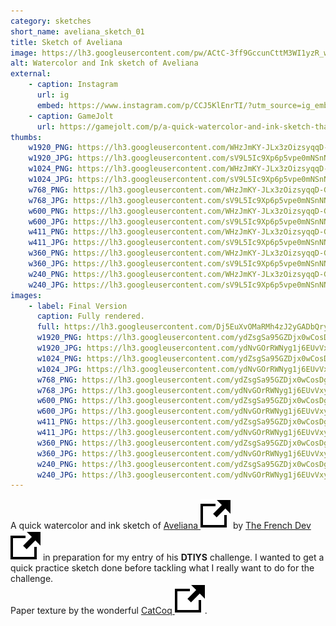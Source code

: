 ```yaml
---
category: sketches
short_name: aveliana_sketch_01
title: Sketch of Aveliana
image: https://lh3.googleusercontent.com/pw/ACtC-3ff9GccunCttM3WI1yzR_w9UiJyo8Crr-JSTfLEv-3D2fSD6PaqcIKxSQL77iJmgej24cN40UnEWLiYmshzbR62ZSAJOMYJbVDsUAZemwinYScqANqLCnBEhlIEUy26AFdUmEDHcqZOOyZjVEcACmEm=w1200-h630-no?authuser=0
alt: Watercolor and Ink sketch of Aveliana
external:
    - caption: Instagram
      url: ig
      embed: https://www.instagram.com/p/CCJ5KlEnrTI/?utm_source=ig_embed&amp;utm_campaign=loading
    - caption: GameJolt
      url: https://gamejolt.com/p/a-quick-watercolor-and-ink-sketch-that-i-did-of-aveliana-by-atthe-aftqygkb
thumbs:
    w1920_PNG: https://lh3.googleusercontent.com/WHzJmKY-JLx3zOizsyqqD-GBhv-wovuZwLNheSHCyUjOV3gYEY-yijzn4_x_KaBCI8FYPPoOaeIfti6eMCUdl2QlAvDh_w0ORHOaSNVUkekg5I_YsLC3Nn8LeJhdfKezr4HeV-_ZmQ=w355
    w1920_JPG: https://lh3.googleusercontent.com/sV9L5Ic9Xp6p5vpe0mNSnNNNIluR6yARPiAoHZjoo2mIqO3pYKpa8U9TZe-XlPcu5bqTfJPFwOW0qHZrdScT70Kn-5emglOD_dLdUjOBpZSIRAP1rK39UhXsZynJ0JGrY8nG5HT4_w=w355
    w1024_PNG: https://lh3.googleusercontent.com/WHzJmKY-JLx3zOizsyqqD-GBhv-wovuZwLNheSHCyUjOV3gYEY-yijzn4_x_KaBCI8FYPPoOaeIfti6eMCUdl2QlAvDh_w0ORHOaSNVUkekg5I_YsLC3Nn8LeJhdfKezr4HeV-_ZmQ=w284
    w1024_JPG: https://lh3.googleusercontent.com/sV9L5Ic9Xp6p5vpe0mNSnNNNIluR6yARPiAoHZjoo2mIqO3pYKpa8U9TZe-XlPcu5bqTfJPFwOW0qHZrdScT70Kn-5emglOD_dLdUjOBpZSIRAP1rK39UhXsZynJ0JGrY8nG5HT4_w=w284
    w768_PNG: https://lh3.googleusercontent.com/WHzJmKY-JLx3zOizsyqqD-GBhv-wovuZwLNheSHCyUjOV3gYEY-yijzn4_x_KaBCI8FYPPoOaeIfti6eMCUdl2QlAvDh_w0ORHOaSNVUkekg5I_YsLC3Nn8LeJhdfKezr4HeV-_ZmQ=w213
    w768_JPG: https://lh3.googleusercontent.com/sV9L5Ic9Xp6p5vpe0mNSnNNNIluR6yARPiAoHZjoo2mIqO3pYKpa8U9TZe-XlPcu5bqTfJPFwOW0qHZrdScT70Kn-5emglOD_dLdUjOBpZSIRAP1rK39UhXsZynJ0JGrY8nG5HT4_w=w213
    w600_PNG: https://lh3.googleusercontent.com/WHzJmKY-JLx3zOizsyqqD-GBhv-wovuZwLNheSHCyUjOV3gYEY-yijzn4_x_KaBCI8FYPPoOaeIfti6eMCUdl2QlAvDh_w0ORHOaSNVUkekg5I_YsLC3Nn8LeJhdfKezr4HeV-_ZmQ=w166
    w600_JPG: https://lh3.googleusercontent.com/sV9L5Ic9Xp6p5vpe0mNSnNNNIluR6yARPiAoHZjoo2mIqO3pYKpa8U9TZe-XlPcu5bqTfJPFwOW0qHZrdScT70Kn-5emglOD_dLdUjOBpZSIRAP1rK39UhXsZynJ0JGrY8nG5HT4_w=w166
    w411_PNG: https://lh3.googleusercontent.com/WHzJmKY-JLx3zOizsyqqD-GBhv-wovuZwLNheSHCyUjOV3gYEY-yijzn4_x_KaBCI8FYPPoOaeIfti6eMCUdl2QlAvDh_w0ORHOaSNVUkekg5I_YsLC3Nn8LeJhdfKezr4HeV-_ZmQ=w114
    w411_JPG: https://lh3.googleusercontent.com/sV9L5Ic9Xp6p5vpe0mNSnNNNIluR6yARPiAoHZjoo2mIqO3pYKpa8U9TZe-XlPcu5bqTfJPFwOW0qHZrdScT70Kn-5emglOD_dLdUjOBpZSIRAP1rK39UhXsZynJ0JGrY8nG5HT4_w=w114
    w360_PNG: https://lh3.googleusercontent.com/WHzJmKY-JLx3zOizsyqqD-GBhv-wovuZwLNheSHCyUjOV3gYEY-yijzn4_x_KaBCI8FYPPoOaeIfti6eMCUdl2QlAvDh_w0ORHOaSNVUkekg5I_YsLC3Nn8LeJhdfKezr4HeV-_ZmQ=w100
    w360_JPG: https://lh3.googleusercontent.com/sV9L5Ic9Xp6p5vpe0mNSnNNNIluR6yARPiAoHZjoo2mIqO3pYKpa8U9TZe-XlPcu5bqTfJPFwOW0qHZrdScT70Kn-5emglOD_dLdUjOBpZSIRAP1rK39UhXsZynJ0JGrY8nG5HT4_w=w100
    w240_PNG: https://lh3.googleusercontent.com/WHzJmKY-JLx3zOizsyqqD-GBhv-wovuZwLNheSHCyUjOV3gYEY-yijzn4_x_KaBCI8FYPPoOaeIfti6eMCUdl2QlAvDh_w0ORHOaSNVUkekg5I_YsLC3Nn8LeJhdfKezr4HeV-_ZmQ=w66
    w240_JPG: https://lh3.googleusercontent.com/sV9L5Ic9Xp6p5vpe0mNSnNNNIluR6yARPiAoHZjoo2mIqO3pYKpa8U9TZe-XlPcu5bqTfJPFwOW0qHZrdScT70Kn-5emglOD_dLdUjOBpZSIRAP1rK39UhXsZynJ0JGrY8nG5HT4_w=w66
images:
    - label: Final Version
      caption: Fully rendered.
      full: https://lh3.googleusercontent.com/Dj5EuXvOMaRMh4zJ2yGADbQryEyux8_cgMViZQtydbW-VASzim8S3_mr2N27-lwDJ_w8wzLvX0sYbwBevOeuUz2H7Tr8SKANQKwLCGjRY_f27qhmkhgK2-hfOAmPGxYQAYx7rgBFTw=w1080-h1080
      w1920_PNG: https://lh3.googleusercontent.com/ydZsgSa95GZDjx0wCosDgIbEFn0ow2Q6oL9cAE2FRQJMlq6jmbKQiFOHXBzG4tPDQI3RXW1wHmDXd5gw3rPQ2fuLb92zCKVfxNcNGUqqnCHc2LqG7pei9JHquPP9lQ71PfKY88ElDQ=w850
      w1920_JPG: https://lh3.googleusercontent.com/ydNvGOrRWNyg1j6EUvVxyrJPGtn2C4BBqj2QiYXYBmhOGIoVNZMRKyEmM7FkDxYyrVgDzdUKxrWEkTPl6tCgFe6BcnHZj9mhpayyEzgwG79Wf8hE6JzFueBpeRStfv2idNAfdKz95Q=w850
      w1024_PNG: https://lh3.googleusercontent.com/ydZsgSa95GZDjx0wCosDgIbEFn0ow2Q6oL9cAE2FRQJMlq6jmbKQiFOHXBzG4tPDQI3RXW1wHmDXd5gw3rPQ2fuLb92zCKVfxNcNGUqqnCHc2LqG7pei9JHquPP9lQ71PfKY88ElDQ=w711
      w1024_JPG: https://lh3.googleusercontent.com/ydNvGOrRWNyg1j6EUvVxyrJPGtn2C4BBqj2QiYXYBmhOGIoVNZMRKyEmM7FkDxYyrVgDzdUKxrWEkTPl6tCgFe6BcnHZj9mhpayyEzgwG79Wf8hE6JzFueBpeRStfv2idNAfdKz95Q=w711
      w768_PNG: https://lh3.googleusercontent.com/ydZsgSa95GZDjx0wCosDgIbEFn0ow2Q6oL9cAE2FRQJMlq6jmbKQiFOHXBzG4tPDQI3RXW1wHmDXd5gw3rPQ2fuLb92zCKVfxNcNGUqqnCHc2LqG7pei9JHquPP9lQ71PfKY88ElDQ=w533
      w768_JPG: https://lh3.googleusercontent.com/ydNvGOrRWNyg1j6EUvVxyrJPGtn2C4BBqj2QiYXYBmhOGIoVNZMRKyEmM7FkDxYyrVgDzdUKxrWEkTPl6tCgFe6BcnHZj9mhpayyEzgwG79Wf8hE6JzFueBpeRStfv2idNAfdKz95Q=w533
      w600_PNG: https://lh3.googleusercontent.com/ydZsgSa95GZDjx0wCosDgIbEFn0ow2Q6oL9cAE2FRQJMlq6jmbKQiFOHXBzG4tPDQI3RXW1wHmDXd5gw3rPQ2fuLb92zCKVfxNcNGUqqnCHc2LqG7pei9JHquPP9lQ71PfKY88ElDQ=w416
      w600_JPG: https://lh3.googleusercontent.com/ydNvGOrRWNyg1j6EUvVxyrJPGtn2C4BBqj2QiYXYBmhOGIoVNZMRKyEmM7FkDxYyrVgDzdUKxrWEkTPl6tCgFe6BcnHZj9mhpayyEzgwG79Wf8hE6JzFueBpeRStfv2idNAfdKz95Q=w416
      w411_PNG: https://lh3.googleusercontent.com/ydZsgSa95GZDjx0wCosDgIbEFn0ow2Q6oL9cAE2FRQJMlq6jmbKQiFOHXBzG4tPDQI3RXW1wHmDXd5gw3rPQ2fuLb92zCKVfxNcNGUqqnCHc2LqG7pei9JHquPP9lQ71PfKY88ElDQ=w285
      w411_JPG: https://lh3.googleusercontent.com/ydNvGOrRWNyg1j6EUvVxyrJPGtn2C4BBqj2QiYXYBmhOGIoVNZMRKyEmM7FkDxYyrVgDzdUKxrWEkTPl6tCgFe6BcnHZj9mhpayyEzgwG79Wf8hE6JzFueBpeRStfv2idNAfdKz95Q=w285
      w360_PNG: https://lh3.googleusercontent.com/ydZsgSa95GZDjx0wCosDgIbEFn0ow2Q6oL9cAE2FRQJMlq6jmbKQiFOHXBzG4tPDQI3RXW1wHmDXd5gw3rPQ2fuLb92zCKVfxNcNGUqqnCHc2LqG7pei9JHquPP9lQ71PfKY88ElDQ=w250
      w360_JPG: https://lh3.googleusercontent.com/ydNvGOrRWNyg1j6EUvVxyrJPGtn2C4BBqj2QiYXYBmhOGIoVNZMRKyEmM7FkDxYyrVgDzdUKxrWEkTPl6tCgFe6BcnHZj9mhpayyEzgwG79Wf8hE6JzFueBpeRStfv2idNAfdKz95Q=w250
      w240_PNG: https://lh3.googleusercontent.com/ydZsgSa95GZDjx0wCosDgIbEFn0ow2Q6oL9cAE2FRQJMlq6jmbKQiFOHXBzG4tPDQI3RXW1wHmDXd5gw3rPQ2fuLb92zCKVfxNcNGUqqnCHc2LqG7pei9JHquPP9lQ71PfKY88ElDQ=w166
      w240_JPG: https://lh3.googleusercontent.com/ydNvGOrRWNyg1j6EUvVxyrJPGtn2C4BBqj2QiYXYBmhOGIoVNZMRKyEmM7FkDxYyrVgDzdUKxrWEkTPl6tCgFe6BcnHZj9mhpayyEzgwG79Wf8hE6JzFueBpeRStfv2idNAfdKz95Q=w166
---
```


A quick watercolor and ink sketch of [Aveliana <img src="/assets/images/icons/external.svg" alt="External Link" class="external-icon">](https://gamejolt.com/games/Aveliana/500900) by [The French Dev <img src="/assets/images/icons/external.svg" alt="External Link" class="external-icon">](https://www.instagram.com/thefrenchdev/) in preparation for my entry of his **DTIYS** challenge.
I wanted to get a quick practice sketch done before tackling what I really want to do for the challenge.  
Paper texture by the wonderful [CatCoq <img src="/assets/images/icons/external.svg" alt="External Link" class="external-icon">](https://www.instagram.com/catcoq/).
